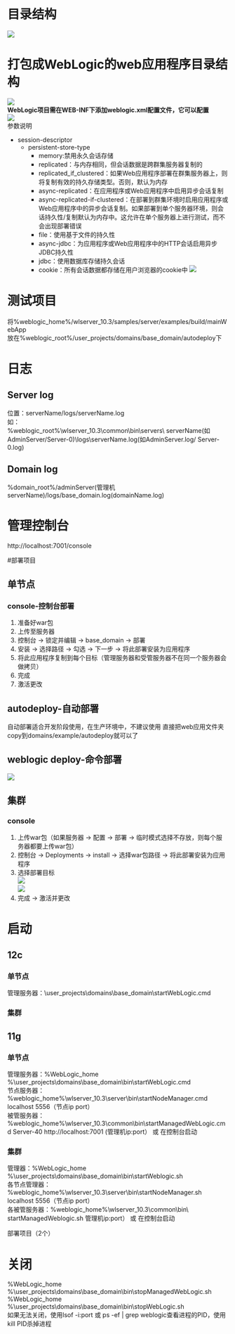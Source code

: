 # 目录结构
![](./resources/使用/目录结构.png)  

# 打包成WebLogic的web应用程序目录结构  
![](./resources/使用/WebLogic的web应用程序目录结构.png)  
**WebLogic项目需在WEB-INF下添加weblogic.xml配置文件，它可以配置**  
![](./resources/使用/目录结构.png)  
参数说明  
+ session-descriptor
    + persistent-store-type
        + memory:禁用永久会话存储
        + replicated：与内存相同，但会话数据是跨群集服务器复制的
        + replicated_if_clustered：如果Web应用程序部署在群集服务器上，则将复制有效的持久存储类型。否则，默认为内存
        + async-replicated：在应用程序或Web应用程序中启用异步会话复制
        + async-replicated-if-clustered：在部署到群集环境时启用应用程序或Web应用程序中的异步会话复制。如果部署到单个服务器环境，则会话持久性/复制默认为内存中。这允许在单个服务器上进行测试，而不会出现部署错误
        + file：使用基于文件的持久性
        + async-jdbc：为应用程序或Web应用程序中的HTTP会话启用异步JDBC持久性
        + jdbc：使用数据库存储持久会话
        + cookie：所有会话数据都存储在用户浏览器的cookie中
![](./resources/使用/persistent-store-type性能.png)   

# 测试项目
将%weblogic_home%/wlserver_10.3/samples/server/examples/build/mainWebApp  
放在%weblogic_root%/user_projects/domains/base_domain/autodeploy下  

# 日志
## Server log
位置：serverName/logs/serverName.log  
如：  
%weblogic_root%\wlserver_10.3\common\bin\servers\ serverName(如AdminServer/Server-0)\logs\serverName.log(如AdminServer.log/ Server-0.log)  
## Domain log
%domain_root%/adminServer(管理机serverName)/logs/base_domain.log(domainName.log)  

# 管理控制台
http://localhost:7001/console  

#部署项目
## 单节点
### console-控制台部署
1. 准备好war包
2. 上传至服务器
3. 控制台 -> 锁定并编辑 -> base_domain -> 部署
4. 安装 -> 选择路径 -> 勾选 -> 下一步 -> 将此部署安装为应用程序
5. 将此应用程序复制到每个目标（管理服务器和受管服务器不在同一个服务器会做拷贝）
6. 完成
7. 激活更改
## autodeploy-自动部署
自动部署适合开发阶段使用，在生产环境中，不建议使用
直接把web应用文件夹copy到domains/example/autodeploy就可以了
## weblogic deploy-命令部署
![](./resources/使用/命令部署.png)  

## 集群
### console
1. 上传war包（如果服务器 -> 配置 -> 部署 -> 临时模式选择不存放，则每个服务器都要上传war包）
2. 控制台 -> Deployments -> install -> 选择war包路径 -> 将此部署安装为应用程序  
3. 选择部署目标  
![](./resources/使用/选择部署目标1.png)   
![](./resources/使用/选择部署目标2.png)  
4. 完成 -> 激活并更改  

# 启动
## 12c
### 单节点
管理服务器：\user_projects\domains\base_domain\startWebLogic.cmd  

### 集群


## 11g
### 单节点
管理服务器：%WebLogic_home %\user_projects\domains\base_domain\bin\startWebLogic.cmd  
节点服务器：%weblogic_home%\wlserver_10.3\server\bin\startNodeManager.cmd localhost 5556（节点ip port）  
被管服务器：%weblogic_home%\wlserver_10.3\common\bin\startManagedWebLogic.cmd Server-40 http://localhost:7001 (管理机ip:port） 或 在控制台启动  

### 集群
管理器：%WebLogic_home %\user_projects\domains\base_domain\bin\startWeblogic.sh  
各节点管理器：%weblogic_home%\wlserver_10.3\server\bin\startNodeManager.sh localhost 5556（节点ip port）  
各被管服务器：%weblogic_home%\wlserver_10.3\common\bin\ startManagedWeblogic.sh 管理机ip:port） 或 在控制台启动  

部署项目（2个）  
# 关闭  
%WebLogic_home %\user_projects\domains\base_domain\bin\stopManagedWebLogic.sh  
%WebLogic_home %\user_projects\domains\base_domain\bin\stopWebLogic.sh  
如果无法关闭，使用lsof -i:port 或 ps -ef | grep weblogic查看进程的PID，使用kill PID杀掉进程  
